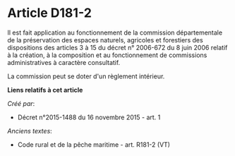 # Article D181-2

Il est fait application au fonctionnement de la commission départementale de la préservation des espaces naturels, agricoles
et forestiers des dispositions des articles 3 à 15 du décret n° 2006-672 du 8 juin 2006 relatif à la création, à la
composition et au fonctionnement de commissions administratives à caractère consultatif.

La commission peut se doter d'un règlement intérieur.

**Liens relatifs à cet article**

_Créé par_:

  - Décret n°2015-1488 du 16 novembre 2015 - art. 1

_Anciens textes_:

  - Code rural et de la pêche maritime - art. R181-2 (VT)

